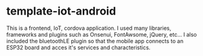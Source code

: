 # template-iot-android
This is a frontend, IoT, cordova application.
I used many libraries, frameworks and plugins such as Onsenui, FontAwsome, jQuery, etc...
I also included the bluetoothLE plugin so that the mobile app connects to an ESP32 board and acces it's services and characteristics.




